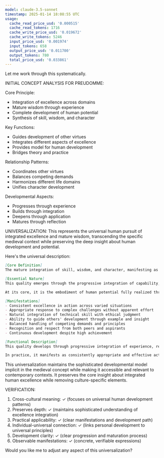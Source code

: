 ```yaml
---
model: claude-3.5-sonnet
timestamp: 2025-01-14 18:08:55 UTC
usage:
  cache_read_price_usd: '0.000515'
  cache_read_tokens: 1716
  cache_write_price_usd: '0.019672'
  cache_write_tokens: 5246
  input_price_usd: '0.001974'
  input_tokens: 658
  output_price_usd: '0.011700'
  output_tokens: 780
  total_price_usd: '0.033861'
---
```


Let me work through this systematically.

INITIAL CONCEPT ANALYSIS FOR PREUDOMME:

Core Principle:
- Integration of excellence across domains
- Mature wisdom through experience
- Complete development of human potential
- Synthesis of skill, wisdom, and character

Key Functions:
- Guides development of other virtues
- Integrates different aspects of excellence
- Provides model for human development
- Bridges theory and practice

Relationship Patterns:
- Coordinates other virtues
- Balances competing demands
- Harmonizes different life domains
- Unifies character development

Developmental Aspects:
- Progresses through experience
- Builds through integration
- Deepens through application
- Matures through reflection

UNIVERSALIZATION:
This represents the universal human pursuit of integrated excellence and mature wisdom, transcending the specific medieval context while preserving the deep insight about human development and potential.

Here's the universal description:

```markdown
[Core Definition]
The mature integration of skill, wisdom, and character, manifesting as excellence in action guided by deep understanding and ethical judgment. It represents the synthesis of practical capability, moral development, and experiential wisdom, expressed through consistently appropriate and effective conduct across all life domains.

[Essential Nature]
This quality emerges through the progressive integration of capability, understanding, and character, representing mature human development rather than simply accumulated knowledge or skill. It manifests as a dynamic balance of knowing, doing, and being, where practical excellence is inseparable from wisdom and ethical judgment.

At its core, it is the embodiment of human potential fully realized through experience, reflection, and dedicated practice, allowing seamless integration of technical skill, moral understanding, and practical wisdom in real-world situations.

[Manifestations]
- Consistent excellence in action across varied situations
- Appropriate response to complex challenges without apparent effort
- Natural integration of technical skill with ethical judgment
- Ability to guide others' development through example and insight
- Balanced handling of competing demands and principles
- Recognition and respect from both peers and aspirants
- Continuous development despite high achievement

[Functional Description]
This quality develops through progressive integration of experience, reflection, and practiced application. It begins with mastery of fundamental skills and knowledge, deepens through ethical challenges and leadership responsibilities, and matures through ongoing reflection on experience. The process requires both active engagement with challenges and contemplative integration of lessons learned.

In practice, it manifests as consistently appropriate and effective action, especially in complex or challenging situations. Those who embody this quality demonstrate seamless integration of technical excellence, ethical judgment, and practical wisdom, serving as both exemplars and guides for others' development. Their presence tends to elevate the functioning of any group or system they participate in through both direct action and indirect influence.
```

This universalization maintains the sophisticated developmental model implicit in the medieval concept while making it accessible and relevant to contemporary contexts. It preserves the core insight about integrated human excellence while removing culture-specific elements.

VERIFICATION:
1. Cross-cultural meaning: ✓ (focuses on universal human development patterns)
2. Preserves depth: ✓ (maintains sophisticated understanding of excellence integration)
3. Practical applicability: ✓ (clear manifestations and development path)
4. Individual-universal connection: ✓ (links personal development to universal principles)
5. Development clarity: ✓ (clear progression and maturation process)
6. Observable manifestations: ✓ (concrete, verifiable expressions)

Would you like me to adjust any aspect of this universalization?